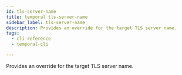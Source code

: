 ```yaml
---
id: tls-server-name
title: temporal tls-server-name
sidebar_label: tls-server-name
description: Provides an override for the target TLS server name.
tags:
  - cli-reference
  - temporal-cli

---
```


Provides an override for the target TLS server name.
